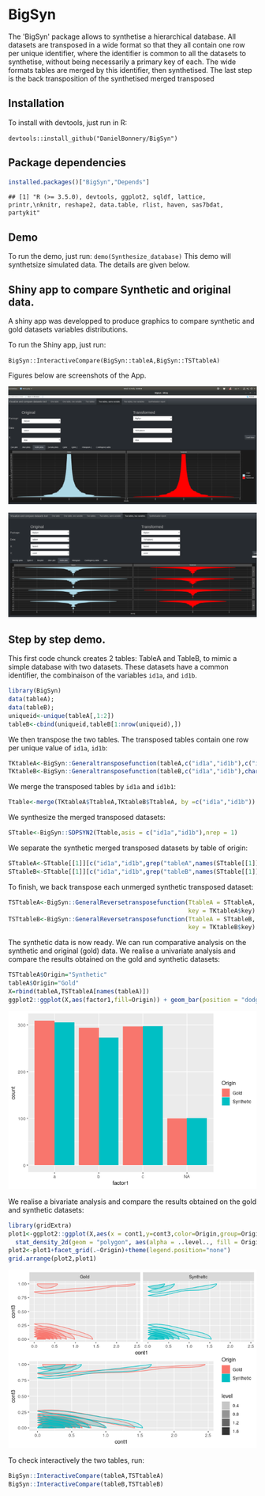
BigSyn
======

The 'BigSyn' package allows to synthetise a hierarchical database. All datasets are transposed in a wide format so that they all contain one row per unique identifier, where the identifier is common to all the datasets to synthetise, without being necessarily a primary key of each. The wide formats tables are merged by this identifier, then synthetised. The last step is the back transposition of the synthetised merged transposed

Installation
------------

To install with devtools, just run in R:

`devtools::install_github("DanielBonnery/BigSyn")`

Package dependencies
--------------------

``` r
installed.packages()["BigSyn","Depends"]
```

    ## [1] "R (>= 3.5.0), devtools, ggplot2, sqldf, lattice, printr,\nknitr, reshape2, data.table, rlist, haven, sas7bdat, partykit"

Demo
----

To run the demo, just run: `demo(Synthesize_database)` This demo will synthetsize simulated data. The details are given below.

Shiny app to compare Synthetic and original data.
-------------------------------------------------

A shiny app was developped to produce graphics to compare synthetic and gold datasets variables distributions.

To run the Shiny app, just run:

`BigSyn::InteractiveCompare(BigSyn::tableA,BigSyn::TSTtableA)`

Figures below are screenshots of the App.

![](README_files/shinyapp1.png)<!-- -->

![](README_files/shinyapp2.png)<!-- -->

Step by step demo.
------------------

This first code chunck creates 2 tables: TableA and TableB, to mimic a simple database with two datasets. These datasets have a common identifier, the combinaison of the variables `id1a`, and `id1b`.

``` r
library(BigSyn)
data(tableA);
data(tableB);
uniqueid<-unique(tableA[,1:2])
tableB<-cbind(uniqueid,tableB[1:nrow(uniqueid),])
```

We then transpose the two tables. The transposed tables contain one row per unique value of `id1a`, `id1b`:

``` r
TKtableA<-BigSyn::Generaltransposefunction(tableA,c("id1a","id1b"),c("id2a","id2b"))
TKtableB<-BigSyn::Generaltransposefunction(tableB,c("id1a","id1b"),character(0))
```

We merge the transposed tables by `id1a` and `id1b1`:

``` r
Ttable<-merge(TKtableA$TtableA,TKtableB$TtableA, by =c("id1a","id1b"))
```

We synthesize the merged transposed datasets:

``` r
STtable<-BigSyn::SDPSYN2(Ttable,asis = c("id1a","id1b"),nrep = 1)
```

We separate the synthetic merged transposed datasets by table of origin:

``` r
STtableA<-STtable[[1]][c("id1a","id1b",grep("tableA",names(STtable[[1]]),value = TRUE))]
STtableB<-STtable[[1]][c("id1a","id1b",grep("tableB",names(STtable[[1]]),value = TRUE))]
```

To finish, we back transpose each unmerged synthetic transposed dataset:

``` r
TSTtableA<-BigSyn::GeneralReversetransposefunction(TtableA = STtableA,
                                                   key = TKtableA$key)
TSTtableB<-BigSyn::GeneralReversetransposefunction(TtableA = STtableB,
                                                   key = TKtableB$key)
```

The synthetic data is now ready. We can run comparative analysis on the synthetic and original (gold) data. We realise a univariate analysis and compare the results obtained on the gold and synthetic datasets:

``` r
TSTtableA$Origin="Synthetic"
tableA$Origin="Gold"
X=rbind(tableA,TSTtableA[names(tableA)])
ggplot2::ggplot(X,aes(factor1,fill=Origin)) + geom_bar(position = "dodge")
```

![](README_files/figure-markdown_github/unnamed-chunk-9-1.png)

We realise a bivariate analysis and compare the results obtained on the gold and synthetic datasets:

``` r
library(gridExtra)
plot1<-ggplot2::ggplot(X,aes(x = cont1,y=cont3,color=Origin,group=Origin))+
  stat_density_2d(geom = "polygon", aes(alpha = ..level.., fill = Origin))
plot2<-plot1+facet_grid(.~Origin)+theme(legend.position="none")
grid.arrange(plot2,plot1)
```

![](README_files/figure-markdown_github/unnamed-chunk-10-1.png)

To check interactively the two tables, run:

``` r
BigSyn::InteractiveCompare(tableA,TSTtableA)
BigSyn::InteractiveCompare(tableB,TSTtableB)
```
